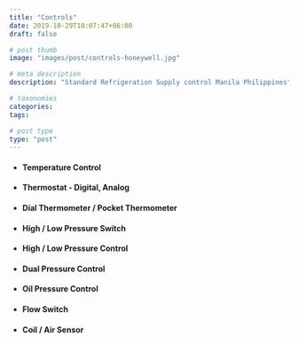 ```yaml
---
title: "Controls"
date: 2019-10-29T10:07:47+06:00
draft: false

# post thumb
image: "images/post/controls-honeywell.jpg"

# meta description
description: "Standard Refrigeration Supply control Manila Philippines"

# taxonomies
categories:
tags:

# post type
type: "post"
---
```


- #### Temperature Control

- #### Thermostat - Digital, Analog

- #### Dial Thermometer / Pocket Thermometer

- #### High / Low Pressure Switch

- #### High / Low Pressure Control

- #### Dual Pressure Control

- #### Oil Pressure Control

- #### Flow Switch

- #### Coil / Air Sensor
